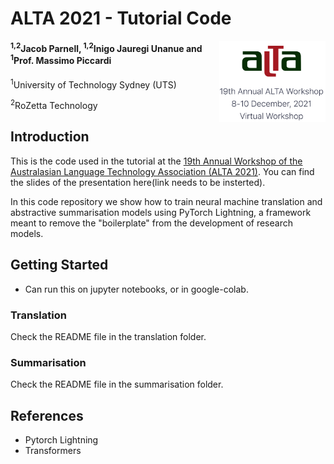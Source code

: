 # ALTA 2021 - Tutorial Code 
<img src="alta_logo.png" width="170" alt="ALTA Logo" align="right">

#### <sup>1,2</sup>Jacob Parnell, <sup>1,2</sup>Inigo Jauregi Unanue and <sup>1</sup>Prof. Massimo Piccardi
<sup>1</sup>University of Technology Sydney (UTS)

<sup>2</sup>RoZetta Technology



## Introduction

This is the code used in the tutorial at the
[19th Annual Workshop of the Australasian Language Technology 
Association (ALTA 2021)](https://alta2021.alta.asn.au/).
You can find the slides of the presentation here(link needs to be 
insterted). 

In this code repository we show how to train neural machine translation
and abstractive summarisation models using PyTorch Lightning, a 
framework meant to remove the "boilerplate" from the development of 
research models.

## Getting Started

- Can run this on jupyter notebooks, or in google-colab.

### Translation

Check the README file in the translation folder.

### Summarisation

Check the README file in the summarisation folder.

## References

- Pytorch Lightning
- Transformers
